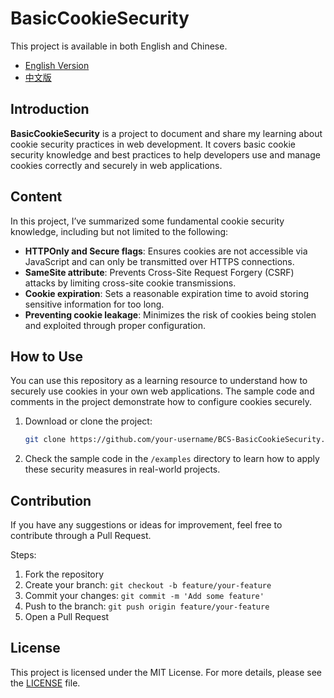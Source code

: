 # BasicCookieSecurity
This project is available in both English and Chinese.

- [English Version](README.md)
- [中文版](README.zh.md)

## Introduction
**BasicCookieSecurity** is a project to document and share my learning about cookie security practices in web development. It covers basic cookie security knowledge and best practices to help developers use and manage cookies correctly and securely in web applications.

## Content
In this project, I’ve summarized some fundamental cookie security knowledge, including but not limited to the following:
- **HTTPOnly and Secure flags**: Ensures cookies are not accessible via JavaScript and can only be transmitted over HTTPS connections.
- **SameSite attribute**: Prevents Cross-Site Request Forgery (CSRF) attacks by limiting cross-site cookie transmissions.
- **Cookie expiration**: Sets a reasonable expiration time to avoid storing sensitive information for too long.
- **Preventing cookie leakage**: Minimizes the risk of cookies being stolen and exploited through proper configuration.

## How to Use
You can use this repository as a learning resource to understand how to securely use cookies in your own web applications. The sample code and comments in the project demonstrate how to configure cookies securely.

1. Download or clone the project:
    ```bash
    git clone https://github.com/your-username/BCS-BasicCookieSecurity.git
    ```

2. Check the sample code in the `/examples` directory to learn how to apply these security measures in real-world projects.

## Contribution
If you have any suggestions or ideas for improvement, feel free to contribute through a Pull Request.

Steps:
1. Fork the repository
2. Create your branch: `git checkout -b feature/your-feature`
3. Commit your changes: `git commit -m 'Add some feature'`
4. Push to the branch: `git push origin feature/your-feature`
5. Open a Pull Request

## License
This project is licensed under the MIT License. For more details, please see the [LICENSE](LICENSE) file.
